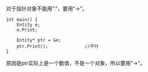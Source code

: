 对于指针对象不能用“.”，要用“->”。

```
int main() {
	Entity e;
	e.Print;

	Entity* ptr = &e;
	ptr.Print();              //不行
}
```

原因是ptr实际上是一个数值，不是一个对象，所以要用“->“。

